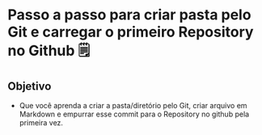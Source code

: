 # Passo a passo para criar pasta pelo Git e carregar o primeiro Repository no Github :spiral_notepad:

## Objetivo

* Que você aprenda a criar a pasta/diretório pelo Git, criar arquivo em Markdown e empurrar esse commit para o Repository no github  pela primeira vez. 